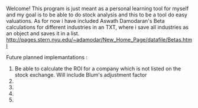 Welcome! This program is just meant as a personal learning tool for myself and my goal is to be able to do stock analysis and this to be a tool do easy valuations. As for now i have included Aswath Damodaran's Beta calculations for different industries in an TXT, where i save all industries as an object and saves it in a list. http://pages.stern.nyu.edu/~adamodar/New_Home_Page/datafile/Betas.html

Future planned implemantations :

1. Be able to calculate the ROI for a company which is not listed on the stock exchange. Will include Blum's adjustment factor
2.
3.
4.
5.
